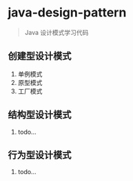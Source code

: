# java-design-pattern
> Java 设计模式学习代码

## 创建型设计模式

1. 单例模式
2. 原型模式
3. 工厂模式

## 结构型设计模式

1. todo...

## 行为型设计模式

1. todo...
